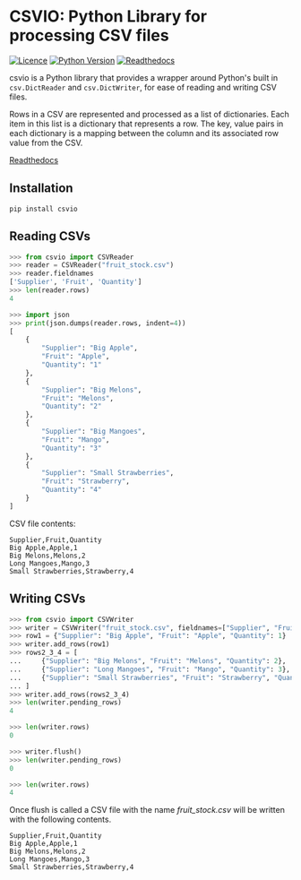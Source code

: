 # CSVIO: Python Library for processing CSV files

[![Licence](https://img.shields.io/github/license/s-raza/csvio?color=bright)](https://github.com/s-raza/csvio/blob/master/LICENSE)
[![Python Version](https://img.shields.io/badge/python-3.8.2%2B-bright)](https://www.python.org/downloads/release/python-382/)
[![Readthedocs](https://img.shields.io/readthedocs/csvio/latest)](https://csvio.readthedocs.io/en/latest)


csvio is a Python library that provides a wrapper around Python's built in
`csv.DictReader` and `csv.DictWriter`, for ease of reading and
writing CSV files.

Rows in a CSV are represented and processed as a list of dictionaries. Each
item in this list is a dictionary that represents a row. The key, value pairs
in each dictionary is a mapping between the column and its associated row value
from the CSV.

[Readthedocs](https://csvio.readthedocs.io)

Installation
------------

```
pip install csvio
```

Reading CSVs
------------

```python
>>> from csvio import CSVReader
>>> reader = CSVReader("fruit_stock.csv")
>>> reader.fieldnames
['Supplier', 'Fruit', 'Quantity']
>>> len(reader.rows)
4

>>> import json
>>> print(json.dumps(reader.rows, indent=4))
[
    {
        "Supplier": "Big Apple",
        "Fruit": "Apple",
        "Quantity": "1"
    },
    {
        "Supplier": "Big Melons",
        "Fruit": "Melons",
        "Quantity": "2"
    },
    {
        "Supplier": "Big Mangoes",
        "Fruit": "Mango",
        "Quantity": "3"
    },
    {
        "Supplier": "Small Strawberries",
        "Fruit": "Strawberry",
        "Quantity": "4"
    }
]
```
CSV file contents:

```
Supplier,Fruit,Quantity
Big Apple,Apple,1
Big Melons,Melons,2
Long Mangoes,Mango,3
Small Strawberries,Strawberry,4
```

Writing CSVs
------------

```python
>>> from csvio import CSVWriter
>>> writer = CSVWriter("fruit_stock.csv", fieldnames=["Supplier", "Fruit", "Quantity"])
>>> row1 = {"Supplier": "Big Apple", "Fruit": "Apple", "Quantity": 1}
>>> writer.add_rows(row1)
>>> rows2_3_4 = [
...     {"Supplier": "Big Melons", "Fruit": "Melons", "Quantity": 2},
...     {"Supplier": "Long Mangoes", "Fruit": "Mango", "Quantity": 3},
...     {"Supplier": "Small Strawberries", "Fruit": "Strawberry", "Quantity": 4}
... ]
>>> writer.add_rows(rows2_3_4)
>>> len(writer.pending_rows)
4

>>> len(writer.rows)
0

>>> writer.flush()
>>> len(writer.pending_rows)
0

>>> len(writer.rows)
4
```

Once flush is called a CSV file with the name *fruit_stock.csv* will be
written with the following contents.

```
Supplier,Fruit,Quantity
Big Apple,Apple,1
Big Melons,Melons,2
Long Mangoes,Mango,3
Small Strawberries,Strawberry,4
```
